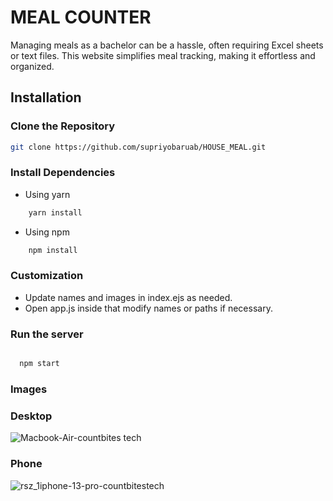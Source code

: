 
# MEAL COUNTER

Managing meals as a bachelor can be a hassle, often requiring Excel sheets or text files. This website simplifies meal tracking, making it effortless and organized.

## Installation

### Clone the Repository

```bash
git clone https://github.com/supriyobaruab/HOUSE_MEAL.git
```
### Install Dependencies
- Using yarn
```bash
    yarn install
```
- Using npm
```bash
    npm install
```
### Customization

- Update names and images in index.ejs as needed.
- Open app.js inside that modify names or paths if necessary.

### Run the server

```bash

  npm start
```
### Images

### Desktop

![Macbook-Air-countbites tech](https://github.com/user-attachments/assets/0e991578-a8b6-4a13-a941-d3cb00470d38)
### Phone

![rsz_1iphone-13-pro-countbitestech](https://github.com/user-attachments/assets/14cc2e00-654b-452e-a9b9-f42dad9a691b)











